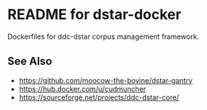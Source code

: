 # README for dstar-docker

Dockerfiles for ddc-dstar corpus management framework.

## See Also

- https://github.com/moocow-the-bovine/dstar-gantry
- https://hub.docker.com/u/cudmuncher
- https://sourceforge.net/projects/ddc-dstar-core/

